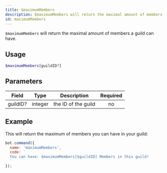 ```yaml
---
title: $maximumMembers 
description: $maximumMembers will return the maximal amount of members a guild can have.
id: maximumMembers
---
```


`$maximumMembers` will return the maximal amount of members a guild can have.

## Usage

```php
$maximumMembers[guildID?]
```

## Parameters 


| Field    | Type    | Description         | Required |
| -------- | ------- | ------------------- |:--------:|
| guildID? | integer | the ID of the guild |    no    |


## Example

This will return the maximum of members you can have in your guild:

```javascript
bot.command({
  name: 'maximumMembers',
  code: `
  You can have: $maximumMembers[$guildID] Members in this guild!
  `
});
```
